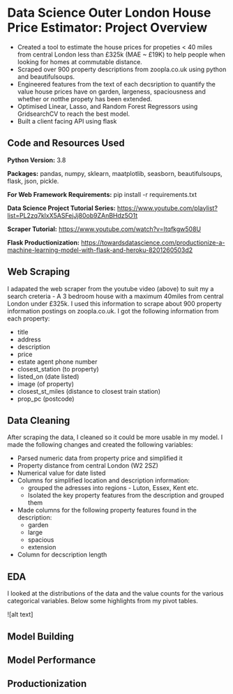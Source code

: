 # Data Science Outer London House Price Estimator: Project Overview
* Created a tool to estimate the house prices for propeties < 40 miles from central London less than £325k (MAE ~ £19K) to help people when looking for homes at commutable distance. 
* Scraped over 900 property descriptions from zoopla.co.uk using python and beautifulsoups.
* Engineered features from the text of each decsription to quantify the value house prices have on garden, largeness, spaciousness and whether or notthe propety has been extended.
* Optimised Linear, Lasso, and Random Forest Regressors using GridsearchCV to reach the best model.
* Built a client facing API using flask

## Code and Resources Used
**Python Version:** 3.8

**Packages:** pandas, numpy, sklearn, maatplotlib, seasborn, beautifulsoups, flask, json, pickle.

**For Web Framework Requirements:** pip install -r requirements.txt

**Data Science Project Tutorial Series:** https://www.youtube.com/playlist?list=PL2zq7klxX5ASFejJj80ob9ZAnBHdz5O1t

**Scraper Tutorial:** https://www.youtube.com/watch?v=Itqfkgw508U

**Flask Productionization:** https://towardsdatascience.com/productionize-a-machine-learning-model-with-flask-and-heroku-8201260503d2

## Web Scraping
I adapated the web scraper from the youtube video (above) to suit my a search creteria - A 3 bedroom house with a maximum 40miles from central London under £325k. I used this information to scrape about 900 property information postings on zoopla.co.uk. I got the following information from each property:
* title 
* address 
* description 
* price 
* estate agent phone number
* closest_station (to property)
* listed_on (date listed) 
* image (of property)
* closest_st_miles (distance to closest train station)
* prop_pc (postcode) 

## Data Cleaning

After scraping the data, I cleaned so it could be more usable in my model. I made the following changes and created the following variables: 
* Parsed numeric data from property price and simplified it
* Property distance from central London (W2 2SZ) 
* Numerical value for date listed 
* Columns for simplified location and description information:
  * grouped the adresses into regions - Luton, Essex, Kent etc.
  * Isolated the key property features from the description and grouped them  
* Made columns for the following property features found in the description:
  * garden 
  * large 
  * spacious 
  * extension 
* Column for decscription length

## EDA

I looked at the distributions of the data and the value counts for the various categorical variables. Below some highlights from my pivot tables.

![alt text]

## Model Building

## Model Performance

## Productionization

